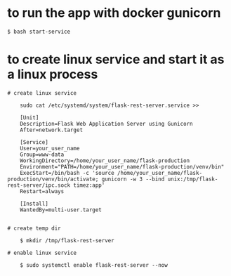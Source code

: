 # to run the app with docker gunicorn

    $ bash start-service

# to create linux service and start it as a linux process

    # create linux service

        sudo cat /etc/systemd/system/flask-rest-server.service >>

        [Unit]
        Description=Flask Web Application Server using Gunicorn
        After=network.target

        [Service]
        User=your_user_name
        Group=www-data
        WorkingDirectory=/home/your_user_name/flask-production
        Environment="PATH=/home/your_user_name/flask-production/venv/bin"
        ExecStart=/bin/bash -c 'source /home/your_user_name/flask-production/venv/bin/activate; gunicorn -w 3 --bind unix:/tmp/flask-rest-server/ipc.sock timez:app'
        Restart=always

        [Install]
        WantedBy=multi-user.target


    # create temp dir

        $ mkdir /tmp/flask-rest-server
    
    # enable linux service

        $ sudo systemctl enable flask-rest-server --now